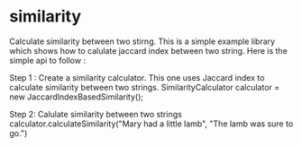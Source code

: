similarity
==========

Calculate similarity between two stirng.
This is a simple example library which shows how to calulate jaccard index between two string.
Here is the simple api to follow :

Step 1 : Create a similarity calculator. This one uses Jaccard index to calculate similarity between two strings.
SimilarityCalculator calculator = new JaccardIndexBasedSimilarity();

Step 2: Calulate similarity between two strings
calculator.calculateSimilarity("Mary had a little lamb", "The lamb was sure to go.")

